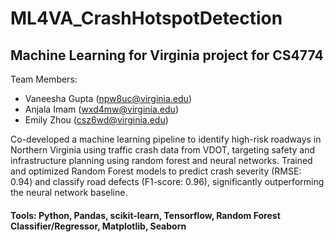 # ML4VA_CrashHotspotDetection
## Machine Learning for Virginia project for CS4774
Team Members:
- Vaneesha Gupta (npw8uc@virginia.edu)
- Anjala Imam (wxd4mw@virginia.edu)
- Emily Zhou (csz6wd@virginia.edu)

Co-developed a machine learning pipeline to identify high-risk roadways in Northern Virginia using traffic crash data from VDOT, targeting safety and infrastructure planning using random forest and neural networks.
Trained and optimized Random Forest models to predict crash severity (RMSE: 0.94) and classify road defects (F1-score: 0.96), significantly outperforming the neural network baseline.

#### Tools: Python, Pandas, scikit-learn, Tensorflow, Random Forest Classifier/Regressor, Matplotlib, Seaborn
